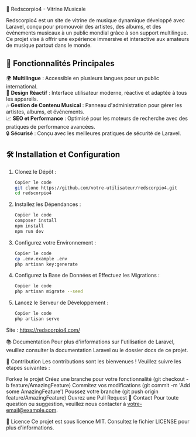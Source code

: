 🎵 Redscorpio4 - Vitrine Musicale

Redscorpio4 est un site de vitrine de musique dynamique développé avec Laravel, conçu pour promouvoir des artistes, des albums, et des événements musicaux à un public mondial grâce à son support multilingue. Ce projet vise à offrir une expérience immersive et interactive aux amateurs de musique partout dans le monde.

## 🚀 Fonctionnalités Principales

🌍 **Multilingue** : Accessible en plusieurs langues pour un public international.  
🎨 **Design Réactif** : Interface utilisateur moderne, réactive et adaptée à tous les appareils.  
🎶 **Gestion de Contenu Musical** : Panneau d'administration pour gérer les artistes, albums, et événements.  
📈 **SEO et Performance** : Optimisé pour les moteurs de recherche avec des pratiques de performance avancées.  
🔒 **Sécurisé** : Conçu avec les meilleures pratiques de sécurité de Laravel.

## 🛠️ Installation et Configuration

1. Clonez le Dépôt :
   ```bash
   Copier le code
   git clone https://github.com/votre-utilisateur/redscorpio4.git
   cd redscorpio4
2. Installez les Dépendances :
   ```bash
   Copier le code
   composer install
   npm install
   npm run dev
3. Configurez votre Environnement :
   ```bash
   Copier le code
   cp .env.example .env
   php artisan key:generate
4. Configurez la Base de Données et Effectuez les Migrations :
   ```bash
   Copier le code
   php artisan migrate --seed
5. Lancez le Serveur de Développement :
   ```bash
   Copier le code
   php artisan serve

Site : https://redscorpio4.com/

📚 Documentation
Pour plus d'informations sur l'utilisation de Laravel, veuillez consulter la documentation Laravel ou le dossier docs de ce projet.

🤝 Contribution
Les contributions sont les bienvenues ! Veuillez suivre les étapes suivantes :

Forkez le projet
Créez une branche pour votre fonctionnalité (git checkout -b feature/AmazingFeature)
Commitez vos modifications (git commit -m 'Add some AmazingFeature')
Poussez votre branche (git push origin feature/AmazingFeature)
Ouvrez une Pull Request
📧 Contact
Pour toute question ou suggestion, veuillez nous contacter à votre-email@example.com.

📄 Licence
Ce projet est sous licence MIT. Consultez le fichier LICENSE pour plus d'informations.
